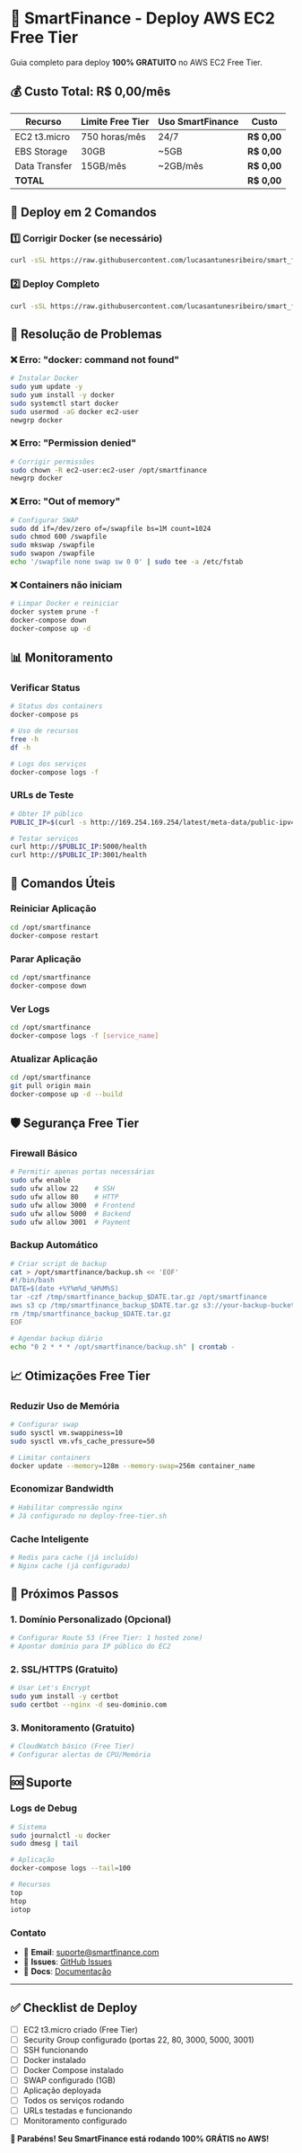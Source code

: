 # 🚀 SmartFinance - Deploy AWS EC2 Free Tier

Guia completo para deploy **100% GRATUITO** no AWS EC2 Free Tier.

## 💰 Custo Total: R$ 0,00/mês

| Recurso | Limite Free Tier | Uso SmartFinance | Custo |
|---------|------------------|------------------|-------|
| EC2 t3.micro | 750 horas/mês | 24/7 | **R$ 0,00** |
| EBS Storage | 30GB | ~5GB | **R$ 0,00** |
| Data Transfer | 15GB/mês | ~2GB/mês | **R$ 0,00** |
| **TOTAL** | | | **R$ 0,00** |

## 🎯 Deploy em 2 Comandos

### 1️⃣ **Corrigir Docker (se necessário)**
```bash
curl -sSL https://raw.githubusercontent.com/lucasantunesribeiro/smart_finance/main/fix-ec2-docker.sh | bash
```

### 2️⃣ **Deploy Completo**
```bash
curl -sSL https://raw.githubusercontent.com/lucasantunesribeiro/smart_finance/main/deploy-free-tier.sh | bash
```

## 🔧 Resolução de Problemas

### ❌ **Erro: "docker: command not found"**
```bash
# Instalar Docker
sudo yum update -y
sudo yum install -y docker
sudo systemctl start docker
sudo usermod -aG docker ec2-user
newgrp docker
```

### ❌ **Erro: "Permission denied"**
```bash
# Corrigir permissões
sudo chown -R ec2-user:ec2-user /opt/smartfinance
newgrp docker
```

### ❌ **Erro: "Out of memory"**
```bash
# Configurar SWAP
sudo dd if=/dev/zero of=/swapfile bs=1M count=1024
sudo chmod 600 /swapfile
sudo mkswap /swapfile
sudo swapon /swapfile
echo '/swapfile none swap sw 0 0' | sudo tee -a /etc/fstab
```

### ❌ **Containers não iniciam**
```bash
# Limpar Docker e reiniciar
docker system prune -f
docker-compose down
docker-compose up -d
```

## 📊 Monitoramento

### **Verificar Status**
```bash
# Status dos containers
docker-compose ps

# Uso de recursos
free -h
df -h

# Logs dos serviços
docker-compose logs -f
```

### **URLs de Teste**
```bash
# Obter IP público
PUBLIC_IP=$(curl -s http://169.254.169.254/latest/meta-data/public-ipv4)

# Testar serviços
curl http://$PUBLIC_IP:5000/health
curl http://$PUBLIC_IP:3001/health
```

## 🔄 Comandos Úteis

### **Reiniciar Aplicação**
```bash
cd /opt/smartfinance
docker-compose restart
```

### **Parar Aplicação**
```bash
cd /opt/smartfinance
docker-compose down
```

### **Ver Logs**
```bash
cd /opt/smartfinance
docker-compose logs -f [service_name]
```

### **Atualizar Aplicação**
```bash
cd /opt/smartfinance
git pull origin main
docker-compose up -d --build
```

## 🛡️ Segurança Free Tier

### **Firewall Básico**
```bash
# Permitir apenas portas necessárias
sudo ufw enable
sudo ufw allow 22    # SSH
sudo ufw allow 80    # HTTP
sudo ufw allow 3000  # Frontend
sudo ufw allow 5000  # Backend
sudo ufw allow 3001  # Payment
```

### **Backup Automático**
```bash
# Criar script de backup
cat > /opt/smartfinance/backup.sh << 'EOF'
#!/bin/bash
DATE=$(date +%Y%m%d_%H%M%S)
tar -czf /tmp/smartfinance_backup_$DATE.tar.gz /opt/smartfinance
aws s3 cp /tmp/smartfinance_backup_$DATE.tar.gz s3://your-backup-bucket/
rm /tmp/smartfinance_backup_$DATE.tar.gz
EOF

# Agendar backup diário
echo "0 2 * * * /opt/smartfinance/backup.sh" | crontab -
```

## 📈 Otimizações Free Tier

### **Reduzir Uso de Memória**
```bash
# Configurar swap
sudo sysctl vm.swappiness=10
sudo sysctl vm.vfs_cache_pressure=50

# Limitar containers
docker update --memory=128m --memory-swap=256m container_name
```

### **Economizar Bandwidth**
```bash
# Habilitar compressão nginx
# Já configurado no deploy-free-tier.sh
```

### **Cache Inteligente**
```bash
# Redis para cache (já incluído)
# Nginx cache (já configurado)
```

## 🎯 Próximos Passos

### **1. Domínio Personalizado (Opcional)**
```bash
# Configurar Route 53 (Free Tier: 1 hosted zone)
# Apontar domínio para IP público do EC2
```

### **2. SSL/HTTPS (Gratuito)**
```bash
# Usar Let's Encrypt
sudo yum install -y certbot
sudo certbot --nginx -d seu-dominio.com
```

### **3. Monitoramento (Gratuito)**
```bash
# CloudWatch básico (Free Tier)
# Configurar alertas de CPU/Memória
```

## 🆘 Suporte

### **Logs de Debug**
```bash
# Sistema
sudo journalctl -u docker
sudo dmesg | tail

# Aplicação
docker-compose logs --tail=100

# Recursos
top
htop
iotop
```

### **Contato**
- 📧 **Email**: suporte@smartfinance.com
- 💬 **Issues**: [GitHub Issues](https://github.com/lucasantunesribeiro/smart_finance/issues)
- 📖 **Docs**: [Documentação](./README.md)

---

## ✅ Checklist de Deploy

- [ ] EC2 t3.micro criado (Free Tier)
- [ ] Security Group configurado (portas 22, 80, 3000, 5000, 3001)
- [ ] SSH funcionando
- [ ] Docker instalado
- [ ] Docker Compose instalado
- [ ] SWAP configurado (1GB)
- [ ] Aplicação deployada
- [ ] Todos os serviços rodando
- [ ] URLs testadas e funcionando
- [ ] Monitoramento configurado

**🎉 Parabéns! Seu SmartFinance está rodando 100% GRÁTIS no AWS!**